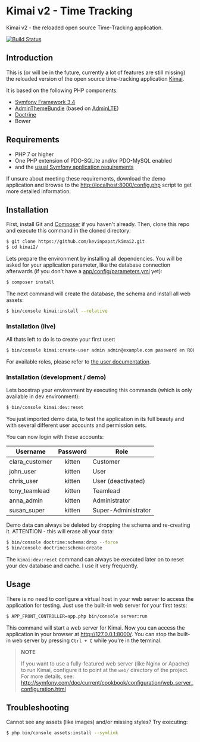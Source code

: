 # Kimai v2 - Time Tracking

Kimai v2 - the reloaded open source Time-Tracking application.

[![Build Status](https://travis-ci.org/kevinpapst/kimai2.svg?branch=master)](https://travis-ci.org/kevinpapst/kimai2)

## Introduction

This is (or will be in the future, currently a lot of features are still missing) the reloaded version of the open source time-tracking application [Kimai](http://www.kimai.org).

It is based on the following PHP components:
- [Symfony Framework 3.4](https://github.com/symfony/symfony)
- [AdminThemeBundle](https://github.com/avanzu/AdminThemeBundle/) (based on [AdminLTE](https://github.com/almasaeed2010/AdminLTE/))
- [Doctrine](https://github.com/doctrine/)
- Bower

## Requirements

- PHP 7 or higher
- One PHP extension of PDO-SQLite and/or PDO-MySQL enabled
- and the [usual Symfony application requirements](http://symfony.com/doc/current/reference/requirements.html)

If unsure about meeting these requirements, download the demo application and
browse to the <http://localhost:8000/config.php> script to get more detailed information.

## Installation

First, install Git and [Composer](https://getcomposer.org/doc/00-intro.md)
if you haven't already. Then, clone this repo and execute this command in the cloned directory:

```bash
$ git clone https://github.com/kevinpapst/kimai2.git
$ cd kimai2/
```

Lets prepare the environment by installing all dependencies. You will be asked for your application parameter,
like the database connection afterwards (if you don't have a [app/config/parameters.yml](blob/master/app/config/parameters.yml.dist) yet):

```bash
$ composer install
```

The next command will create the database, the schema and install all web assets:
```bash
$ bin/console kimai:install --relative
```

### Installation (live)

All thats left to do is to create your first user:

```bash
$ bin/console kimai:create-user admin admin@example.com password en ROLE_SUPER_ADMIN
```

For available roles, please refer to [the user documentation](app/Resources/docs/users.md).

### Installation (development / demo)

Lets boostrap your environment by executing this commands (which is only available in dev environment): 
```bash
$ bin/console kimai:dev:reset
```

You just imported demo data, to test the application in its full beauty and with several different user accounts and permission sets.

You can now login with these accounts:

| Username | Password | Role |
|---|:---:|---|
| clara_customer | kitten | Customer |
| john_user | kitten | User |
| chris_user | kitten | User (deactivated) |
| tony_teamlead | kitten | Teamlead |
| anna_admin | kitten | Administrator |
| susan_super | kitten | Super-Administrator |

Demo data can always be deleted by dropping the schema and re-creating it.
ATTENTION - this will erase all your data:

```bash
$ bin/console doctrine:schema:drop --force
$ bin/console doctrine:schema:create
```

The `kimai:dev:reset` command can always be executed later on to reset your dev database and cache. I use it very frequently.


## Usage

There is no need to configure a virtual host in your web server to access the application for testing.
Just use the built-in web server for your first tests:

```bash
$ APP_FRONT_CONTROLLER=app.php bin/console server:run
```

This command will start a web server for Kimai. Now you can access the application in your browser at <http://127.0.0.1:8000/>. 
You can stop the built-in web server by pressing `Ctrl + C` while you're in the terminal.

> **NOTE**
>
> If you want to use a fully-featured web server (like Nginx or Apache) to run
> Kimai, configure it to point at the `web/` directory of the project.
> For more details, see:
> http://symfony.com/doc/current/cookbook/configuration/web_server_configuration.html

## Troubleshooting

Cannot see any assets (like images) and/or missing styles? Try executing:
```bash
$ php bin/console assets:install --symlink
```

